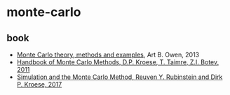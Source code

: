 # monte-carlo

## book
* [Monte Carlo theory, methods and examples](http://statweb.stanford.edu/~owen/mc/), Art B. Owen, 2013 
* [Handbook of Monte Carlo Methods, D.P. Kroese, T. Taimre, Z.I. Botev, 2011](https://people.smp.uq.edu.au/DirkKroese/montecarlohandbook/)
* [Simulation and the Monte Carlo Method, Reuven Y. Rubinstein and Dirk P. Kroese, 2017](https://ebookcentral-proquest-com.ezproxy.library.uq.edu.au/lib/uql/detail.action?docID=4722453)
